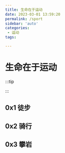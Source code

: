 ```yaml
---
title: 生命在于运动
date: 2023-03-01 13:59:20
permalink: /sport
sidebar: 'auto'
categories:
 - 运动
tags:

---
```


# 生命在于运动
:::tip

:::
## 0x1 徒步
## 0x2 骑行
## 0x3 攀岩